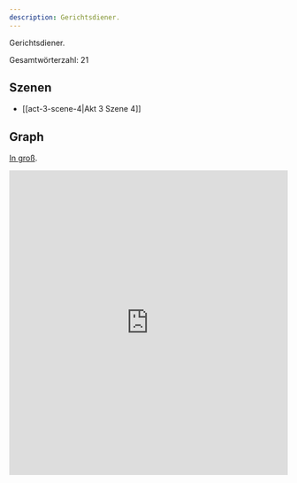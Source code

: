 ```yaml
---
description: Gerichtsdiener.
---
```

Gerichtsdiener.

Gesamtwörterzahl: 21

## Szenen
- [[act-3-scene-4|Akt 3 Szene 4]]

## Graph
[In groß](https://catchears.github.io/was-ihr-wollt-graphs/characters/Zweiter%20Gerichtsdiener-dark).
<iframe src="https://catchears.github.io/was-ihr-wollt-graphs/characters/2.%20Gerichtsdiener-dark" width=100% height=550 style="border: 0;"></iframe>